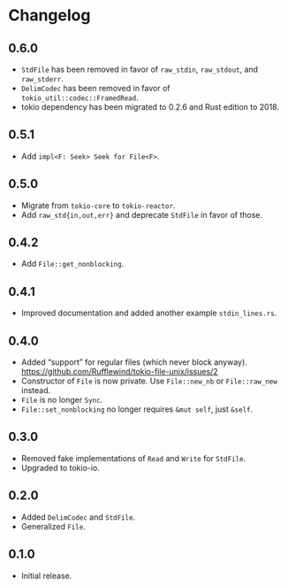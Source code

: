 # Changelog

## 0.6.0

  - `StdFile` has been removed in favor of `raw_stdin`, `raw_stdout`, and
    `raw_stderr`.
  - `DelimCodec` has been removed in favor of `tokio_util::codec::FramedRead`.
  - tokio dependency has been migrated to 0.2.6 and Rust edition to 2018.

## 0.5.1

  - Add `impl<F: Seek> Seek for File<F>`.

## 0.5.0

  - Migrate from `tokio-core` to `tokio-reactor`.
  - Add `raw_std{in,out,err}` and deprecate `StdFile` in favor of those.

## 0.4.2

  - Add `File::get_nonblocking`.

## 0.4.1

  - Improved documentation and added another example `stdin_lines.rs`.

## 0.4.0

  - Added “support” for regular files (which never block anyway).
    https://github.com/Rufflewind/tokio-file-unix/issues/2
  - Constructor of `File` is now private.
    Use `File::new_nb` or `File::raw_new` instead.
  - `File` is no longer `Sync`.
  - `File::set_nonblocking` no longer requires `&mut self`, just `&self`.

## 0.3.0

  - Removed fake implementations of `Read` and `Write` for `StdFile`.
  - Upgraded to tokio-io.

## 0.2.0

  - Added `DelimCodec` and `StdFile`.
  - Generalized `File`.

## 0.1.0

  - Initial release.
